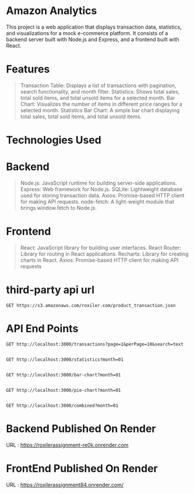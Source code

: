# Amazon Analytics
This project is a web application that displays transaction data, statistics, and visualizations for a mock e-commerce platform. It   consists of a backend server built with Node.js and Express, and a frontend built with React.
  
# Features
> Transaction Table: Displays a list of transactions with pagination, search functionality, and month filter.
> Statistics: Shows total sales, total sold items, and total unsold items for a selected month.
> Bar Chart: Visualizes the number of items in different price ranges for a selected month.
> Statistics Bar Chart: A simple bar chart displaying total sales, total sold items, and total unsold items.


# Technologies Used

  # Backend
   > Node.js: JavaScript runtime for building server-side applications.
   > Express: Web framework for Node.js.
   > SQLite: Lightweight database used for storing transaction data.
   > Axios: Promise-based HTTP client for making API requests.
   > node-fetch: A light-weight module that brings window.fetch to Node.js.

  # Frontend
   > React: JavaScript library for building user interfaces.
   > React Router: Library for routing in React applications.
   > Recharts: Library for creating charts in React.
   > Axios: Promise-based HTTP client for making API requests

# third-party api url
    GET https://s3.amazonaws.com/roxiler.com/product_transaction.json

# API End Points
    GET http://localhost:3000/transactions?page=1&perPage=10&search=text


    GET http://localhost:3000/statistics?month=01


    GET http://localhost:3000/bar-chart?month=01


    GET http://localhost:3000/pie-chart?month=01


    GET http://localhost:3000/combined?month=01
# Backend Published On Render
URL : https://roxilerassignment-re0k.onrender.com
# FrontEnd Published On Render
URL : https://roxilerassignment84.onrender.com/
